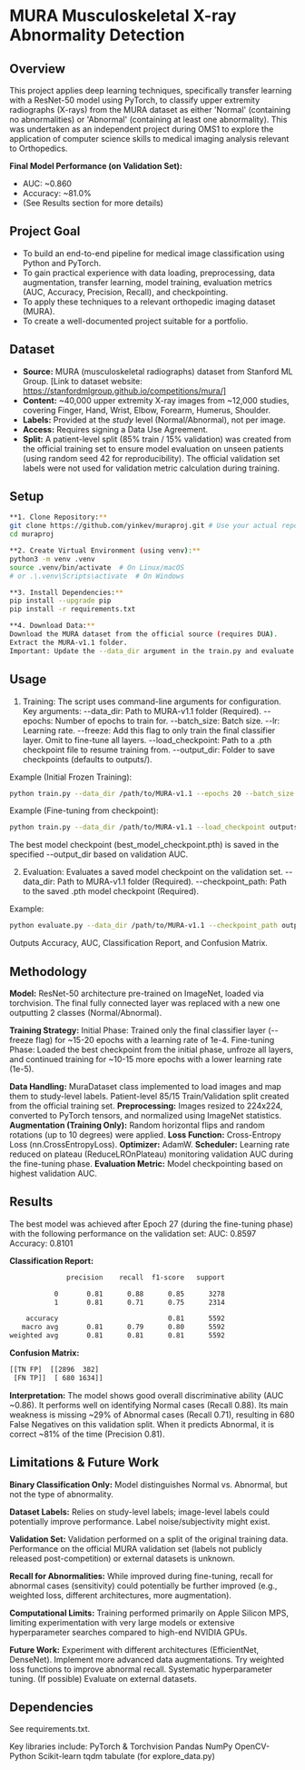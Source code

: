 # MURA Musculoskeletal X-ray Abnormality Detection

## Overview

This project applies deep learning techniques, specifically transfer learning with a ResNet-50 model using PyTorch, to classify upper extremity radiographs (X-rays) from the MURA dataset as either 'Normal' (containing no abnormalities) or 'Abnormal' (containing at least one abnormality). This was undertaken as an independent project during OMS1 to explore the application of computer science skills to medical imaging analysis relevant to Orthopedics.

**Final Model Performance (on Validation Set):**
*   AUC: ~0.860
*   Accuracy: ~81.0%
*   (See Results section for more details)

## Project Goal

*   To build an end-to-end pipeline for medical image classification using Python and PyTorch.
*   To gain practical experience with data loading, preprocessing, data augmentation, transfer learning, model training, evaluation metrics (AUC, Accuracy, Precision, Recall), and checkpointing.
*   To apply these techniques to a relevant orthopedic imaging dataset (MURA).
*   To create a well-documented project suitable for a portfolio.

## Dataset

*   **Source:** MURA (musculoskeletal radiographs) dataset from Stanford ML Group. [Link to dataset website: https://stanfordmlgroup.github.io/competitions/mura/]
*   **Content:** ~40,000 upper extremity X-ray images from ~12,000 studies, covering Finger, Hand, Wrist, Elbow, Forearm, Humerus, Shoulder.
*   **Labels:** Provided at the *study* level (Normal/Abnormal), not per image.
*   **Access:** Requires signing a Data Use Agreement.
*   **Split:** A patient-level split (85% train / 15% validation) was created from the official training set to ensure model evaluation on unseen patients (using random seed 42 for reproducibility). The official validation set labels were not used for validation metric calculation during training.

## Setup

```bash
**1. Clone Repository:**
git clone https://github.com/yinkev/muraproj.git # Use your actual repo URL
cd muraproj

**2. Create Virtual Environment (using venv):**
python3 -m venv .venv
source .venv/bin/activate  # On Linux/macOS
# or .\.venv\Scripts\activate  # On Windows

**3. Install Dependencies:**
pip install --upgrade pip
pip install -r requirements.txt

**4. Download Data:**
Download the MURA dataset from the official source (requires DUA).
Extract the MURA-v1.1 folder.
Important: Update the --data_dir argument in the train.py and evaluate.py scripts (or pass it via command line) to point to the full path of the extracted MURA-v1.1 folder.
```

## Usage
1. Training:
The script uses command-line arguments for configuration. Key arguments:
--data_dir: Path to MURA-v1.1 folder (Required).
--epochs: Number of epochs to train for.
--batch_size: Batch size.
--lr: Learning rate.
--freeze: Add this flag to only train the final classifier layer. Omit to fine-tune all layers.
--load_checkpoint: Path to a .pth checkpoint file to resume training from.
--output_dir: Folder to save checkpoints (defaults to outputs/).

Example (Initial Frozen Training):
```bash
python train.py --data_dir /path/to/MURA-v1.1 --epochs 20 --batch_size 16 --freeze
```

Example (Fine-tuning from checkpoint):
```bash
python train.py --data_dir /path/to/MURA-v1.1 --load_checkpoint outputs/best_model_checkpoint.pth --epochs 30 --lr 1e-5
```
The best model checkpoint (best_model_checkpoint.pth) is saved in the specified --output_dir based on validation AUC.

2. Evaluation:
Evaluates a saved model checkpoint on the validation set.
--data_dir: Path to MURA-v1.1 folder (Required).
--checkpoint_path: Path to the saved .pth model checkpoint (Required).

Example:
```bash
python evaluate.py --data_dir /path/to/MURA-v1.1 --checkpoint_path outputs/best_model_checkpoint.pth
```
Outputs Accuracy, AUC, Classification Report, and Confusion Matrix.

## Methodology
**Model:**
ResNet-50 architecture pre-trained on ImageNet, loaded via torchvision. The final fully connected layer was replaced with a new one outputting 2 classes (Normal/Abnormal).

**Training Strategy:**
Initial Phase: Trained only the final classifier layer (--freeze flag) for ~15-20 epochs with a learning rate of 1e-4.
Fine-tuning Phase: Loaded the best checkpoint from the initial phase, unfroze all layers, and continued training for ~10-15 more epochs with a lower learning rate (1e-5).

**Data Handling:**
MuraDataset class implemented to load images and map them to study-level labels.
Patient-level 85/15 Train/Validation split created from the official training set.
**Preprocessing:** Images resized to 224x224, converted to PyTorch tensors, and normalized using ImageNet statistics.
**Augmentation (Training Only):** Random horizontal flips and random rotations (up to 10 degrees) were applied.
**Loss Function:** Cross-Entropy Loss (nn.CrossEntropyLoss).
**Optimizer:** AdamW.
**Scheduler:** Learning rate reduced on plateau (ReduceLROnPlateau) monitoring validation AUC during the fine-tuning phase.
**Evaluation Metric:** Model checkpointing based on highest validation AUC.

## Results
The best model was achieved after Epoch 27 (during the fine-tuning phase) with the following performance on the validation set:
AUC: 0.8597
Accuracy: 0.8101

**Classification Report:**
```bash
              precision    recall  f1-score   support

           0       0.81      0.88      0.85      3278
           1       0.81      0.71      0.75      2314

    accuracy                           0.81      5592
   macro avg       0.81      0.79      0.80      5592
weighted avg       0.81      0.81      0.81      5592
```

**Confusion Matrix:**
```bash
[[TN FP]  [[2896  382]
 [FN TP]]  [ 680 1634]]
```
**Interpretation:** The model shows good overall discriminative ability (AUC ~0.86). It performs well on identifying Normal cases (Recall 0.88). Its main weakness is missing ~29% of Abnormal cases (Recall 0.71), resulting in 680 False Negatives on this validation split. When it predicts Abnormal, it is correct ~81% of the time (Precision 0.81).

## Limitations & Future Work
**Binary Classification Only:** Model distinguishes Normal vs. Abnormal, but not the type of abnormality.

**Dataset Labels:** Relies on study-level labels; image-level labels could potentially improve performance. Label noise/subjectivity might exist.

**Validation Set:** Validation performed on a split of the original training data. Performance on the official MURA validation set (labels not publicly released post-competition) or external datasets is unknown.

**Recall for Abnormalities:** While improved during fine-tuning, recall for abnormal cases (sensitivity) could potentially be further improved (e.g., weighted loss, different architectures, more augmentation).

**Computational Limits:** Training performed primarily on Apple Silicon MPS, limiting experimentation with very large models or extensive hyperparameter searches compared to high-end NVIDIA GPUs.

**Future Work:**
Experiment with different architectures (EfficientNet, DenseNet).
Implement more advanced data augmentations.
Try weighted loss functions to improve abnormal recall.
Systematic hyperparameter tuning.
(If possible) Evaluate on external datasets.

## Dependencies
See requirements.txt.

Key libraries include:
PyTorch & Torchvision
Pandas
NumPy
OpenCV-Python
Scikit-learn
tqdm
tabulate (for explore_data.py)
